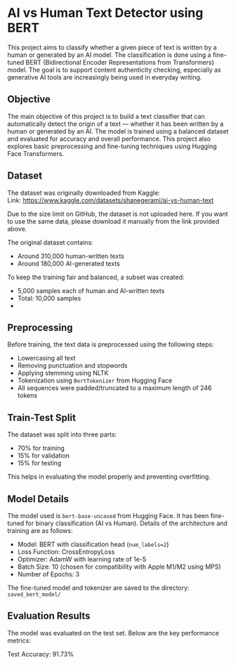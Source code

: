 # AI vs Human Text Detector using BERT

This project aims to classify whether a given piece of text is written by a human or generated by an AI model. The classification is done using a fine-tuned BERT (Bidirectional Encoder Representations from Transformers) model. The goal is to support content authenticity checking, especially as generative AI tools are increasingly being used in everyday writing.

## Objective
The main objective of this project is to build a text classifier that can automatically detect the origin of a text — whether it has been written by a human or generated by an AI. The model is trained using a balanced dataset and evaluated for accuracy and overall performance. This project also explores basic preprocessing and fine-tuning techniques using Hugging Face Transformers.

## Dataset

The dataset was originally downloaded from Kaggle:  
Link: https://www.kaggle.com/datasets/shanegerami/ai-vs-human-text

Due to the size limit on GitHub, the dataset is not uploaded here. If you want to use the same data, please download it manually from the link provided above.

The original dataset contains:
- Around 310,000 human-written texts
- Around 180,000 AI-generated texts

To keep the training fair and balanced, a subset was created:
- 5,000 samples each of human and AI-written texts
- Total: 10,000 samples
- 
## Preprocessing

Before training, the text data is preprocessed using the following steps:
- Lowercasing all text
- Removing punctuation and stopwords
- Applying stemming using NLTK
- Tokenization using `BertTokenizer` from Hugging Face
- All sequences were padded/truncated to a maximum length of 246 tokens

## Train-Test Split

The dataset was split into three parts:
- 70% for training
- 15% for validation
- 15% for testing

This helps in evaluating the model properly and preventing overfitting.


## Model Details

The model used is `bert-base-uncased` from Hugging Face. It has been fine-tuned for binary classification (AI vs Human). Details of the architecture and training are as follows:

- Model: BERT with classification head (`num_labels=2`)
- Loss Function: CrossEntropyLoss
- Optimizer: AdamW with learning rate of 1e-5
- Batch Size: 10 (chosen for compatibility with Apple M1/M2 using MPS)
- Number of Epochs: 3

The fine-tuned model and tokenizer are saved to the directory: `saved_bert_model/`


## Evaluation Results

The model was evaluated on the test set. Below are the key performance metrics:

Test Accuracy: 91.73%
